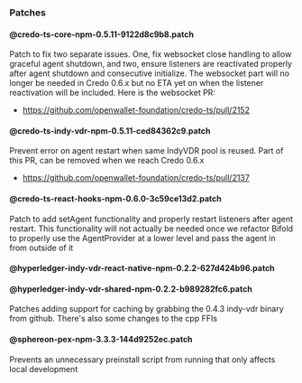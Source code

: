 ### Patches

#### @credo-ts-core-npm-0.5.11-9122d8c9b8.patch
Patch to fix two separate issues. One, fix websocket close handling to allow graceful agent shutdown, and two, ensure listeners are reactivated properly after agent shutdown and consecutive initialize. The websocket part will no longer be needed in Credo 0.6.x but no ETA yet on when the listener reactivation will be included. Here is the websocket PR:
- https://github.com/openwallet-foundation/credo-ts/pull/2152

#### @credo-ts-indy-vdr-npm-0.5.11-ced84362c9.patch
Prevent error on agent restart when same IndyVDR pool is reused. Part of this PR, can be removed when we reach Credo 0.6.x
- https://github.com/openwallet-foundation/credo-ts/pull/2137

#### @credo-ts-react-hooks-npm-0.6.0-3c59ce13d2.patch
Patch to add setAgent functionality and properly restart listeners after agent restart. This functionality will not actually be needed once we refactor Bifold to properly use the AgentProvider at a lower level and pass the agent in from outside of it

#### @hyperledger-indy-vdr-react-native-npm-0.2.2-627d424b96.patch
#### @hyperledger-indy-vdr-shared-npm-0.2.2-b989282fc6.patch
Patches adding support for caching by grabbing the 0.4.3 indy-vdr binary from github. There's also some changes to the cpp FFIs

#### @sphereon-pex-npm-3.3.3-144d9252ec.patch
Prevents an unnecessary preinstall script from running that only affects local development